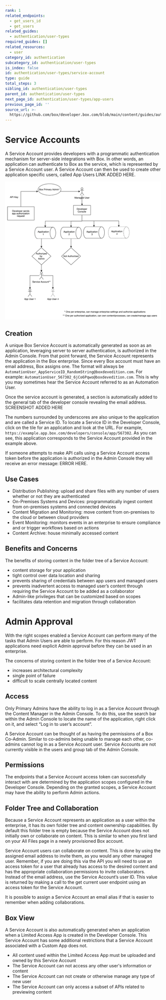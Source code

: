```yaml
---
rank: 1
related_endpoints:
  - get_users_id
  - get_users
related_guides:
  - authentication/user-types
required_guides: []
related_resources:
  - user
category_id: authentication
subcategory_id: authentication/user-types
is_index: false
id: authentication/user-types/service-account
type: guide
total_steps: 3
sibling_id: authentication/user-types
parent_id: authentication/user-types
next_page_id: authentication/user-types/app-users
previous_page_id: ''
source_url: >-
  https://github.com/box/developer.box.com/blob/main/content/guides/authentication/user-types/service-account.md
---
```

# Service Accounts

A Service Account provides developers with a programmatic authentication
mechanism for server-side integrations with Box. In other words, an application
can authenticate to Box as the service, which is represented by a Service
Account user. A Service Account can then be used to create other application
specific users, called App Users LINK ADDED HERE.

<ImageFrame center shadow border>

![Service Account Diagram](./service_account_diagram.png)

</ImageFrame>

## Creation

A unique Box Service Account is automatically generated as soon as an
application, leveraging server to server authentication, is authorized in the
Admin Console. From that point forward, the Service Account represents the
application in the Box enterprise. Since every Box account must have an email
address, Box assigns one. The format will always be
`AutomationUser_AppServiceID_RandomString@boxdevedition.com`. For example:
`AutomationUser_567302_6jCo6Pqwo@boxdevedition.com`. This is why you may
sometimes hear the Service Account referred to as an Automation User.

Once the service account is generated, a section is automatically added to the
general tab of the developer console revealing the email address.
SCREENSHOT ADDED HERE

The numbers surrounded by underscores are also unique to the application and are
called a Service ID. To locate a Service ID  in the Developer Console, click on
the tile for an application and look at the URL. For example,
`https://example.app.box.com/developers/console/app/567302`. As you can see,
this application corresponds to the Service Account provided in the example
above.

If someone attempts to make API calls using a Service Account access token
before the application is authorized in the Admin Console they will receive an
error message: ERROR HERE.

## Use Cases

- Distribution Publishing: upload and share files with any number of users 
  whether or not they are authenticated
- On-Premises Systems and Devices: programmatically ingest content from
  on-premises systems and connected devices 
- Content Migration and Monitoring: move content from on-premises to the cloud
  or between cloud providers  
- Event Monitoring: monitors events in an enterprise to ensure compliance and or
  trigger workflows based on actions
- Content Archive: house minimally accessed content

## Benefits and Concerns

The benefits of storing content in the folder tree of a Service Account:

- content storage for your application
- tight control over data location and sharing
- prevents sharing of credentials between app users and managed users 
- prevents inadvertent access to managed user’s content through requiring the
  Service Account to be added as a collaborator
- Admin-like privileges that can be customized based on scopes
- facilitates data retention and migration through collaboration

<Message type='warning'>

# Admin Approval

With the right scopes enabled a Service Account can perform many of the tasks
that Admin Users are able to perform. For this reason JWT applications need
explicit Admin approval before they can be used in an enterprise.

</Message>

The concerns of storing content in the folder tree of a Service Account:

<!--alex ignore-->

- increases architectural complexity
- single point of failure
- difficult to scale centrally located content

<!--alex enable-->

## Access

Only Primary Admins have the ability to log in as a Service Account through the
Content Manager in the Admin Console. To do this, use the search bar within the
Admin Console to locate the name of the application, right click on it, and
select “Log in to user’s account”. 

A Service Account can be thought of as having the permissions of a Box Co-Admin.
Similar to co-admins being unable to manage each other, co-admins cannot log in
as a Service Account user. Service Accounts are not currently visible in the
users and group tab of the Admin Console. 

## Permissions

The endpoints that a Service Account access token can successfully interact with
are determined by the application scopes configured in the Developer Console.
Depending on the granted scopes, a Service Account may have the ability to
perform Admin actions. 

## Folder Tree and Collaboration

Because a Service Account represents an application as a user within the
enterprise, it has its own folder tree and content ownership capabilities. By
default this folder tree is empty because the Service Account does not initially
own or collaborate on content. This is similar to when you first land on your
All Files page in a newly provisioned Box account. 

Service Account users can collaborate on content. This is done by using the
assigned email address to invite them, as you would any
other managed user. Remember, if you are doing this via the API you will need to
use an access token for a user that already has access to the desired content
and has the appropriate collaboration permissions to invite collaborators.
Instead of the email address, use the Service Account’s user ID. This value is
returned by making a call to the get current user endpoint using an access token
for the Service Account.

<Message type='notice'>

It is possible to assign a Service Account an email alias if that is easier to
remember when adding collaborations.

</Message>

## Box View

A Service Account is also automatically generated when an application when a
Limited Access App is created in the Developer Console. This Service Account
has some additional restrictions that a Service Account associated with a
Custom App does not.

- All content used within the Limited Access App must be uploaded and owned by
this Service Account
- The Service Account can not access any other user's information or content
- The Service Account can not create or otherwise manage any type of new user
- The Service Account can only access a subset of APIs related to previewing
content